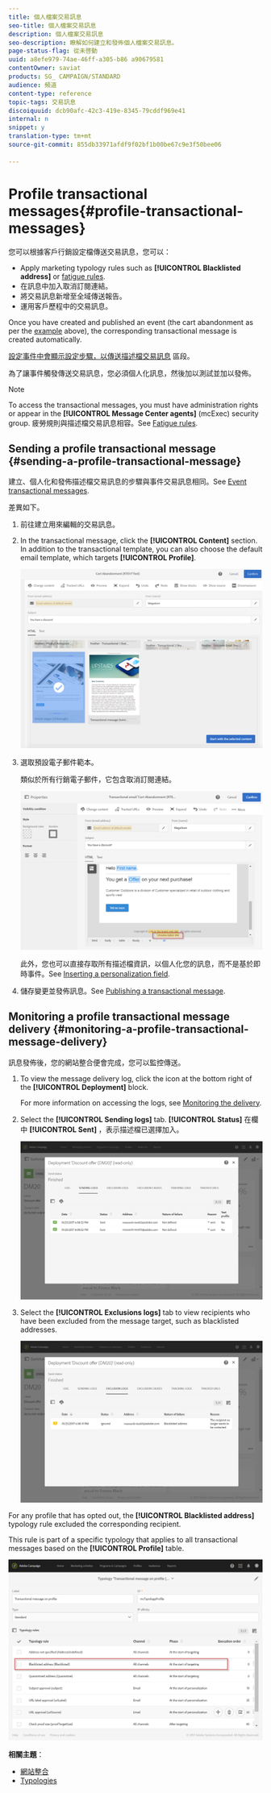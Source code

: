 ```yaml
---
title: 個人檔案交易訊息
seo-title: 個人檔案交易訊息
description: 個人檔案交易訊息
seo-description: 瞭解如何建立和發佈個人檔案交易訊息。
page-status-flag: 從未啓動
uuid: a8efe979-74ae-46ff-a305-b86 a90679581
contentOwner: saviat
products: SG_ CAMPAIGN/STANDARD
audience: 頻道
content-type: reference
topic-tags: 交易訊息
discoiquuid: dcb90afc-42c3-419e-8345-79cddf969e41
internal: n
snippet: y
translation-type: tm+mt
source-git-commit: 855db33971afdf9f02bf1b00be67c9e3f50bee06

---
```



# Profile transactional messages{#profile-transactional-messages}

您可以根據客戶行銷設定檔傳送交易訊息，您可以：

* Apply marketing typology rules such as **[!UICONTROL Blacklisted address]** or [fatigue rules](../../administration/using/fatigue-rules.md).
* 在訊息中加入取消訂閱連結。
* 將交易訊息新增至全域傳送報告。
* 運用客戶歷程中的交易訊息。

Once you have created and published an event (the cart abandonment as per the [example](../../channels/using/about-transactional-messaging.md#transactional-messaging-operating-principle) above), the corresponding transactional message is created automatically.

[設定事件中會顯示設定步驟，以傳送描述檔交易訊息](../../administration/using/configuring-transactional-messaging.md#use-case--configuring-an-event-to-send-a-transactional-message) 區段。

為了讓事件觸發傳送交易訊息，您必須個人化訊息，然後加以測試並加以發佈。

>[!NOTE]
>
>To access the transactional messages, you must have administration rights or appear in the **[!UICONTROL Message Center agents]** (mcExec) security group. 疲勞規則與描述檔交易訊息相容。See [Fatigue rules](../../administration/using/fatigue-rules.md).

## Sending a profile transactional message {#sending-a-profile-transactional-message}

建立、個人化和發佈描述檔交易訊息的步驟與事件交易訊息相同。See [Event transactional messages](../../channels/using/event-transactional-messages.md).

差異如下。

1. 前往建立用來編輯的交易訊息。
1. In the transactional message, click the **[!UICONTROL Content]** section. In addition to the transactional template, you can also choose the default email template, which targets **[!UICONTROL Profile]**.

   ![](assets/message-center_marketing_templates.png)

1. 選取預設電子郵件範本。

   類似於所有行銷電子郵件，它包含取消訂閱連結。

   ![](assets/message-center_marketing_perso_unsubscription.png)

   此外，您也可以直接存取所有描述檔資訊，以個人化您的訊息，而不是基於即時事件。See [Inserting a personalization field](../../designing/using/inserting-a-personalization-field.md).

1. 儲存變更並發佈訊息。See [Publishing a transactional message](../../channels/using/event-transactional-messages.md#publishing-a-transactional-message).

## Monitoring a profile transactional message delivery {#monitoring-a-profile-transactional-message-delivery}

訊息發佈後，您的網站整合便會完成，您可以監控傳送。

1. To view the message delivery log, click the icon at the bottom right of the **[!UICONTROL Deployment]** block.

   For more information on accessing the logs, see [Monitoring the delivery](../../sending/using/monitoring-a-delivery.md).

1. Select the **[!UICONTROL Sending logs]** tab. **[!UICONTROL Status]** 在欄中 **[!UICONTROL Sent]** ，表示描述檔已選擇加入。

   ![](assets/message-center_marketing_sending_logs.png)

1. Select the **[!UICONTROL Exclusions logs]** tab to view recipients who have been excluded from the message target, such as blacklisted addresses.

   ![](assets/message-center_marketing_exclusion_logs.png)

For any profile that has opted out, the **[!UICONTROL Blacklisted address]** typology rule excluded the corresponding recipient.

This rule is part of a specific typology that applies to all transactional messages based on the **[!UICONTROL Profile]** table.

![](assets/message-center_marketing_typology.png)

**相關主題**：

* [網站整合](../../administration/using/configuring-transactional-messaging.md#integrating-the-triggering-of-the-event-in-a-website)
* [Typologies](../../administration/using/about-typology-rules.md)

